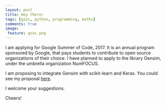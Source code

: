 ```yaml
---
layout: post
title: Hey there!
tags: [gsoc, python, programming, maths]
comments: true
image:
 feature: gsoc.png
---
```


I am applying for Google Summer of Code, 2017. It is an annual program sponsored
by Google, that pays students to contribute to open source organizations of
their choice. I have planned to apply to the library Gensim, under the umbrella organization NumFOCUS.

I am proposing to integrate Gensim with scikit-learn and Keras. You could see my proposal [here](https://github.com/numfocus/gsoc/pull/230).

I welcome your suggestions.

Cheers!
